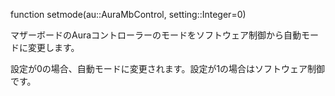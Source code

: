 function setmode(au::AuraMbControl, setting::Integer=0)

マザーボードのAuraコントローラーのモードをソフトウェア制御から自動モードに変更します。

設定が0の場合、自動モードに変更されます。設定が1の場合はソフトウェア制御です。
